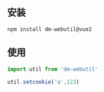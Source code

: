 ## 安装

```shell
npm install dm-webutil@vue2
```

## 使用

```js
import util from 'dm-webutil'

util.setcookie('a',123)
```

